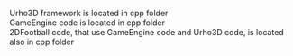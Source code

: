Urho3D framework is located in cpp folder </br> 
GameEngine code is located in cpp folder </br>
2DFootball code, that use GameEngine code and Urho3D code, is located also in cpp folder 
